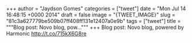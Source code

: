 
+++
author = "Jaydson Gomes"
categories = ["tweet"]
date = "Mon Jul 14 16:48:15 +0000 2014"
draft = false
image = "{TWEET_IMAGE}"
slug = "81c3a627779be509b07ff408ff131e12407a0e9b"
tags = ["tweet"]
title = """Blog post: Novo blog, pow..."""
+++
Blog post: Novo blog, powered by Harmonic http://t.co/715kX6G8re

